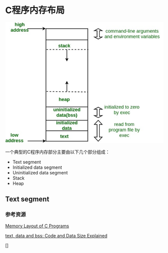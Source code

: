 # C程序内存布局

![](image/memory-layout.jpg)

一个典型的C程序内存部分主要由以下几个部分组成：

- Text segment
- Initialized data segment
- Uninitialized data segment
- Stack
- Heap

## Text segment



### 参考资源

[Memory Layout of C Programs](https://www.geeksforgeeks.org/memory-layout-of-c-program/)

[text, data and bss: Code and Data Size Explained](https://mcuoneclipse.com/2013/04/14/text-data-and-bss-code-and-data-size-explained/)

[]